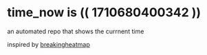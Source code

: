 # time_now is (( 1710680400342 ))

an automated repo that shows the currnent time

inspired by [breakingheatmap](https://github.com/breakingheatmap/breakingheatmap)